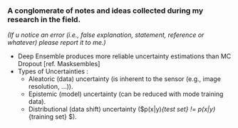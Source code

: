 ### A conglomerate of notes and ideas collected during my research in the field. 
*(If u notice an error (i.e., false explanation, statement, reference or whatever) please report it to me.)*

- Deep Ensemble produces more reliable uncertainty estimations than MC Dropout [ref. Masksembles]
- Types of Uncertainties :
  - Aleatoric (data) uncertainty (is inherent to the sensor (e.g., image resolution, ...)).
  - Epistemic (model) uncertainty (can be reduced with mode training data).
  - Distributional (data shift) uncertainty ($p(x|y)_{test set} != p(x|y)_{training set} $).
